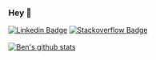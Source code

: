 ### Hey 👋

[![Linkedin Badge](https://img.shields.io/badge/-LinkedIn-blue?style=flat-square&logo=Linkedin&logoColor=white&link=https://www.linkedin.com/in/bbutterworth/)](https://www.linkedin.com/in/bbutterworth/)
[![Stackoverflow Badge](https://img.shields.io/endpoint?url=https://stackoverflow.com/users/7365866/ben-butterworth&logo=stackoverflow)](https://stackoverflow.com/users/7365866/ben-butterworth)
<br><br>
[![Ben's github stats](https://github-readme-stats.vercel.app/api?username=ben-xD&theme=dark&show_icons=true&count_private=true)](https://github.com/Ben-xD)
<br><br>

<!--

Here are some ideas to get you started:

- 🔭 I’m currently working on ...
- 🌱 I’m currently learning ...
- 👯 I’m looking to collaborate on ...
- 🤔 I’m looking for help with ...
- 💬 Ask me about ...
- 📫 How to reach me: ...
- 😄 Pronouns: ...
- ⚡ Fun fact: ...
-->
